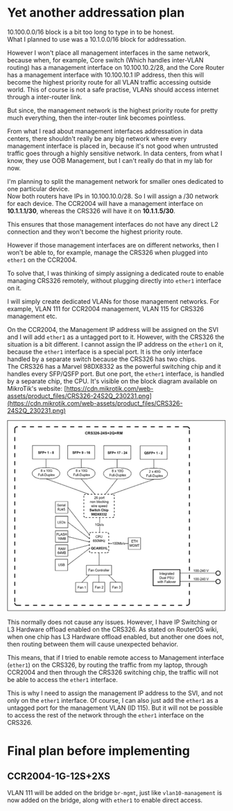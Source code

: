 # Yet another addressation plan

10.100.0.0/16 block is a bit too long to type in to be honest.  
What I planned to use was a 10.1.0.0/16 block for addressation.  

However I won't place all management interfaces in the same network, because when, for example, Core switch (Which handles inter-VLAN routing) has a management interface on 10.100.10.2/28, and the Core Router has a management interface with 10.100.10.1 IP address, then this will become the highest priority route for all VLAN traffic accessing outside world. This of course is not a safe practise, VLANs should access internet through a inter-router link.   

But since, the management network is the highest priority route for pretty much everything, then the inter-router link becomes pointless.  

From what I read about management interfaces addressation in data centers, there shouldn't really be any big network where every management interface is placed in, because it's not good when untrusted traffic goes through a highly sensitive network. In data centers, from what I know, they use OOB Management, but I can't really do that in my lab for now.

I'm planning to split the management network for smaller ones dedicated to one particular device.  
Now both routers have IPs in 10.100.10.0/28. So I will assign a /30 network for each device. 
The CCR2004 will have a management interface on **10.1.1.1/30**, whereas the CRS326 will have it on **10.1.1.5/30**.  

This ensures that those management interfaces do not have any direct L2 connection and they won't become the highest priority route.  

However if those management interfaces are on different networks, then I won't be able to, for example, manage the CRS326 when plugged into `ether1` on the CCR2004.  

To solve that, I was thinking of simply assigning a dedicated route to enable managing CRS326 remotely, without plugging directly into `ether1` interface on it.  

I will simply create dedicated VLANs for those management networks. For example, VLAN 111 for CCR2004 management, VLAN 115 for CRS326 management etc.  

On the CCR2004, the Management IP address will be assigned on the SVI and I will add `ether1` as a untagged port to it. 
However, with the CRS326 the situation is a bit different. I cannot assign the IP address on the `ether1` on it, because the `ether1` interface is a special port. 
It is the only interface handled by a separate switch because the CRS326 has two chips.  
The CRS326 has a Marvel 98DX8332 as the powerful switching chip and it handles every SFP/QSFP port. But one port, the `ether1` interface, is handled by a separate chip, the CPU.
It's visible on the block diagram available on MikroTik's website: [https://cdn.mikrotik.com/web-assets/product_files/CRS326-24S2Q_230231.png](https://cdn.mikrotik.com/web-assets/product_files/CRS326-24S2Q_230231.png)  


![Block Diagram](../media/CRS326-24S2Q_230231.png)   

This normally does not cause any issues. However, I have IP Switching or L3 Hardware offload enabled on the CRS326. 
As stated on RouterOS wiki, when one chip has L3 Hardware offload enabled, but another one does not, then routing between them will cause unexpected behavior.

This means, that if I tried to enable remote access to Management interface (`ether1`) on the CRS326, by routing the traffic from my laptop, through CCR2004 and then through the CRS326 switching chip, the traffic will not be able to access the `ether1` interface.   

This is why I need to assign the management IP address to the SVI, and not only on the `ether1` interface.
Of course, I can also just add the `ether1` as a untagged port for the management VLAN (ID 115). But it will not be possible to access the rest of the network through the `ether1` interface on the CRS326.


# Final plan before implementing

## CCR2004-1G-12S+2XS

VLAN 111 will be added on the bridge `br-mgmt`, just like `vlan10-management` is now added on the bridge, along with `ether1` to enable direct access.

